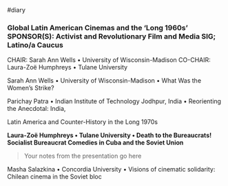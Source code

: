 #diary 

### Global Latin American Cinemas and the ‘Long 1960s’ SPONSOR(S): Activist and Revolutionary Film and Media SIG; Latino/a Caucus

CHAIR: Sarah Ann Wells • University of Wisconsin-Madison CO-CHAIR: Laura-Zoë Humphreys • Tulane University

Sarah Ann Wells • University of Wisconsin-Madison • What Was the Women’s Strike?  

Parichay Patra • Indian Institute of Technology Jodhpur, India • Reorienting the Anecdotal: India,

Latin America and Counter-History in the Long 1970s

**Laura-Zoë Humphreys • Tulane University • Death to the Bureaucrats! Socialist Bureaucrat Comedies in Cuba and the Soviet Union**

> Your notes from the presentation go here

Masha Salazkina • Concordia University • Visions of cinematic solidarity: Chilean cinema in the Soviet bloc



